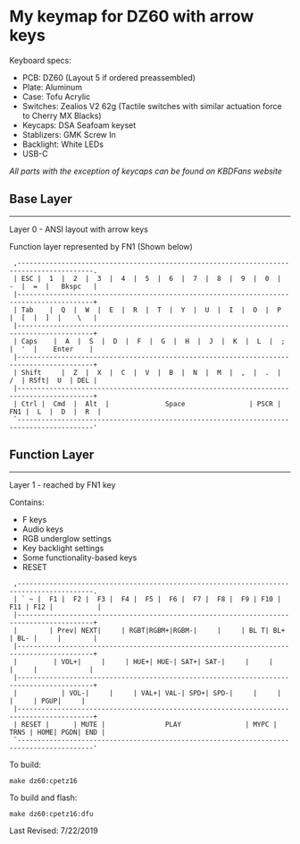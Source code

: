 # My keymap for DZ60 with arrow keys
Keyboard specs: 
- PCB: DZ60 (Layout 5 if ordered preassembled)
- Plate: Aluminum
- Case: Tofu Acrylic
- Switches: Zealios V2 62g (Tactile switches with similar actuation force to Cherry MX Blacks)
- Keycaps: DSA Seafoam keyset
- Stablizers: GMK Screw In
- Backlight: White LEDs
- USB-C

*All parts with the exception of keycaps can be found on KBDFans website*

## **Base Layer**
---

Layer 0 - ANSI layout with arrow keys

Function layer represented by FN1 (Shown below)

```
 ,-----------------------------------------------------------------------------------------.
 | ESC |  1  |  2  |  3  |  4  |  5  |  6  |  7  |  8  |  9  |  0  |  -  |  =  |   Bkspc   |
 |-----------------------------------------------------------------------------------------+
 | Tab    |  Q  |  W  |  E  |  R  |  T  |  Y  |  U  |  I  |  O  |  P  |  [  |  ]  |    \   |
 |-----------------------------------------------------------------------------------------+
 | Caps    |  A  |  S  |  D  |  F  |  G  |  H  |  J  |  K  |  L  |  ;  |  '  |    Enter    |
 |-----------------------------------------------------------------------------------------+
 | Shift     |  Z  |  X  |  C  |  V  |  B  |  N  |  M  |  ,  |  .  |  /  | RSft|  U  | DEL |
 |-----------------------------------------------------------------------------------------+
 | Ctrl |  Cmd  |  Alt  |              Space                | PSCR | FN1 |  L  |  D  |  R  |
 `-----------------------------------------------------------------------------------------'
```

## **Function Layer**
---

Layer 1 - reached by FN1 key

Contains: 
- F keys
- Audio keys
- RGB underglow settings
- Key backlight settings
- Some functionality-based keys
- RESET

```
 ,-----------------------------------------------------------------------------------------.
 | ` ~ |  F1 |  F2 |  F3 |  F4 |  F5 |  F6 |  F7 |  F8 |  F9 | F10 | F11 | F12 |           |
 |-----------------------------------------------------------------------------------------+
 |        | Prev| NEXT|     | RGBT|RGBM+|RGBM-|     |     | BL T| BL+ | BL- |     |        |
 |-----------------------------------------------------------------------------------------+
 |         | VOL+|     |     | HUE+| HUE-| SAT+| SAT-|     |     |     |     |             |
 |-----------------------------------------------------------------------------------------+
 |           | VOL-|     |     | VAL+| VAL-| SPD+| SPD-|     |     |     |     | PGUP|     |
 |-----------------------------------------------------------------------------------------+
 | RESET |      | MUTE |               PLAY                | MYPC | TRNS | HOME| PGDN| END |
 `-----------------------------------------------------------------------------------------'
```

To build:

    make dz60:cpetz16

To build and flash:

    make dz60:cpetz16:dfu

Last Revised: 7/22/2019
